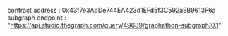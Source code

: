 contract address : 0x43f7e3AbDe744EA423d1EFd5f3C592aEB9613F6a
subgraph endpoint : "https://api.studio.thegraph.com/query/49689/graphathon-subgraph/0.1"
